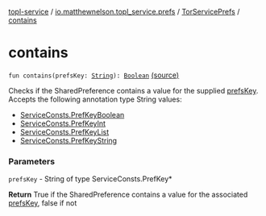 [topl-service](../../index.md) / [io.matthewnelson.topl_service.prefs](../index.md) / [TorServicePrefs](index.md) / [contains](./contains.md)

# contains

`fun contains(prefsKey: `[`String`](https://kotlinlang.org/api/latest/jvm/stdlib/kotlin/-string/index.html)`): `[`Boolean`](https://kotlinlang.org/api/latest/jvm/stdlib/kotlin/-boolean/index.html) [(source)](https://github.com/05nelsonm/TorOnionProxyLibrary-Android/blob/master/topl-service/src/main/java/io/matthewnelson/topl_service/prefs/TorServicePrefs.kt#L129)

Checks if the SharedPreference contains a value for the supplied [prefsKey](contains.md#io.matthewnelson.topl_service.prefs.TorServicePrefs$contains(kotlin.String)/prefsKey).
Accepts the following annotation type String values:

* [ServiceConsts.PrefKeyBoolean](../../io.matthewnelson.topl_service.util/-service-consts/-pref-key-boolean/index.md)
* [ServiceConsts.PrefKeyInt](../../io.matthewnelson.topl_service.util/-service-consts/-pref-key-int/index.md)
* [ServiceConsts.PrefKeyList](../../io.matthewnelson.topl_service.util/-service-consts/-pref-key-list/index.md)
* [ServiceConsts.PrefKeyString](../../io.matthewnelson.topl_service.util/-service-consts/-pref-key-string/index.md)

### Parameters

`prefsKey` - String of type ServiceConsts.PrefKey*

**Return**
True if the SharedPreference contains a value for the associated
[prefsKey](contains.md#io.matthewnelson.topl_service.prefs.TorServicePrefs$contains(kotlin.String)/prefsKey), false if not

